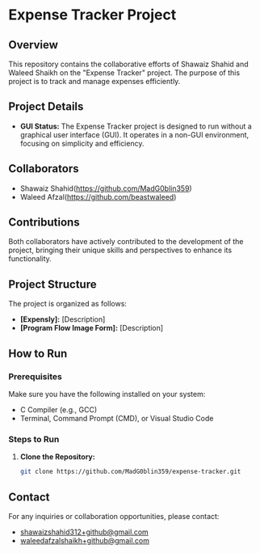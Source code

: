# Expense Tracker Project

## Overview

This repository contains the collaborative efforts of Shawaiz Shahid and Waleed Shaikh on the "Expense Tracker" project. The purpose of this project is to track and manage expenses efficiently.

## Project Details

- **GUI Status:** The Expense Tracker project is designed to run without a graphical user interface (GUI). It operates in a non-GUI environment, focusing on simplicity and efficiency.

## Collaborators

- Shawaiz Shahid(https://github.com/MadG0blin359)
- Waleed Afzal(https://github.com/beastwaleed)

## Contributions

Both collaborators have actively contributed to the development of the project, bringing their unique skills and perspectives to enhance its functionality.

## Project Structure

The project is organized as follows:

- **[Expensly]:** [Description]
- **[Program Flow Image Form]:** [Description]

## How to Run

### Prerequisites

Make sure you have the following installed on your system:

- C Compiler (e.g., GCC)
- Terminal, Command Prompt (CMD), or Visual Studio Code

### Steps to Run

1. **Clone the Repository:**

   ```bash
   git clone https://github.com/MadG0blin359/expense-tracker.git

## Contact

For any inquiries or collaboration opportunities, please contact:

- shawaizshahid312+github@gmail.com
- waleedafzalshaikh+github@gmail.com
